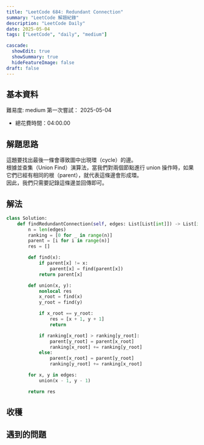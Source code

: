 ```yaml
---
title: "LeetCode 684: Redundant Connection"
summary: "LeetCode 解題紀錄"
description: "LeetCode Daily"
date: 2025-05-04
tags: ["LeetCode", "daily", "medium"]

cascade:
  showEdit: true
  showSummary: true
  hideFeatureImage: false
draft: false
---
```


## 基本資料

難易度: medium
第一次嘗試： 2025-05-04
- 總花費時間：04:00.00

## 解題思路

這題要找出最後一條會導致圖中出現環（cycle）的邊。  
根據並查集（Union Find）演算法，當我們對兩個節點進行 union 操作時，如果它們已經有相同的根（parent），就代表這條邊會形成環。  
因此，我們只需要記錄這條邊並回傳即可。

## 解法

```python
class Solution:
    def findRedundantConnection(self, edges: List[List[int]]) -> List[int]:
        n = len(edges)
        ranking = [0 for _ in range(n)]
        parent = [i for i in range(n)]
        res = []

        def find(x):
            if parent[x] != x:
                parent[x] = find(parent[x])
            return parent[x]

        def union(x, y):
            nonlocal res
            x_root = find(x)
            y_root = find(y)

            if x_root == y_root:
                res = [x + 1, y + 1]
                return

            if ranking[x_root] > ranking[y_root]:
                parent[y_root] = parent[x_root]
                ranking[x_root] += ranking[y_root]
            else:
                parent[x_root] = parent[y_root]
                ranking[y_root] += ranking[x_root]

        for x, y in edges:
            union(x - 1, y - 1)

        return res
```

## 收穫

## 遇到的問題
